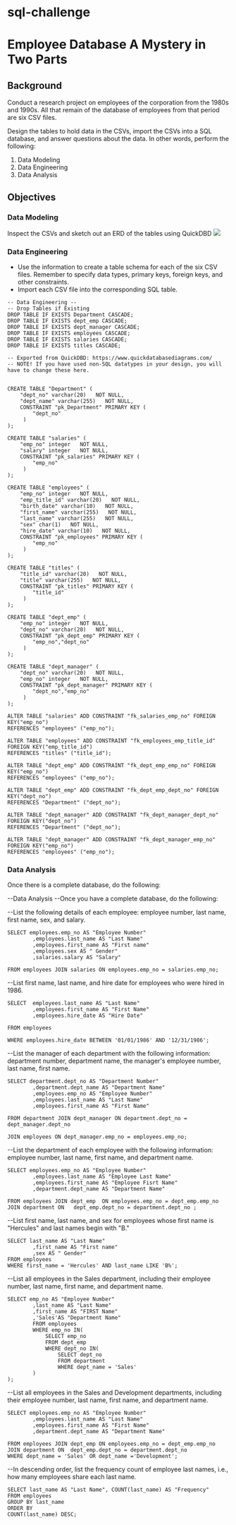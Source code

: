 # sql-challenge

# Employee Database A Mystery in Two Parts


## Background

Conduct a research project on employees of the corporation from the 1980s and 1990s. All that remain of the database of employees from that period are six CSV files.

Design the tables to hold data in the CSVs, import the CSVs into a SQL database, and answer questions about the data. In other words, perform the following:
1. Data Modeling
2. Data Engineering
3. Data Analysis


## Objectives

### Data Modeling
Inspect the CSVs and sketch out an ERD of the tables using QuickDBD
![](https://github.com/loictiems/sql-challenge/tree/main/EmployeeSQL./Image)



### Data Engineering
* Use the information to create a table schema for each of the six CSV files. Remember to specify data types, primary keys, foreign keys, and other constraints.
* Import each CSV file into the corresponding SQL table.
```
-- Data Engineering --
-- Drop Tables if Existing
DROP TABLE IF EXISTS Department CASCADE;
DROP TABLE IF EXISTS dept_emp CASCADE;
DROP TABLE IF EXISTS dept_manager CASCADE;
DROP TABLE IF EXISTS employees CASCADE;
DROP TABLE IF EXISTS salaries CASCADE;
DROP TABLE IF EXISTS titles CASCADE;

-- Exported from QuickDBD: https://www.quickdatabasediagrams.com/
-- NOTE! If you have used non-SQL datatypes in your design, you will have to change these here.


CREATE TABLE "Department" (
    "dept_no" varchar(20)   NOT NULL,
    "dept_name" varchar(255)   NOT NULL,
    CONSTRAINT "pk_Department" PRIMARY KEY (
        "dept_no"
     )
);

CREATE TABLE "salaries" (
    "emp_no" integer   NOT NULL,
    "salary" integer   NOT NULL,
    CONSTRAINT "pk_salaries" PRIMARY KEY (
        "emp_no"
     )
);

CREATE TABLE "employees" (
    "emp_no" integer   NOT NULL,
    "emp_title_id" varchar(20)   NOT NULL,
    "birth_date" varchar(10)   NOT NULL,
    "first_name" varchar(255)   NOT NULL,
    "last_name" varchar(255)   NOT NULL,
    "sex" char(1)   NOT NULL,
    "hire_date" varchar(10)   NOT NULL,
    CONSTRAINT "pk_employees" PRIMARY KEY (
        "emp_no"
     )
);

CREATE TABLE "titles" (
    "title_id" varchar(20)   NOT NULL,
    "title" varchar(255)   NOT NULL,
    CONSTRAINT "pk_titles" PRIMARY KEY (
        "title_id"
     )
);

CREATE TABLE "dept_emp" (
    "emp_no" integer   NOT NULL,
    "dept_no" varchar(20)   NOT NULL,
    CONSTRAINT "pk_dept_emp" PRIMARY KEY (
        "emp_no","dept_no"
     )
);

CREATE TABLE "dept_manager" (
    "dept_no" varchar(20)   NOT NULL,
    "emp_no" integer   NOT NULL,
    CONSTRAINT "pk_dept_manager" PRIMARY KEY (
        "dept_no","emp_no"
     )
);

ALTER TABLE "salaries" ADD CONSTRAINT "fk_salaries_emp_no" FOREIGN KEY("emp_no")
REFERENCES "employees" ("emp_no");

ALTER TABLE "employees" ADD CONSTRAINT "fk_employees_emp_title_id" FOREIGN KEY("emp_title_id")
REFERENCES "titles" ("title_id");

ALTER TABLE "dept_emp" ADD CONSTRAINT "fk_dept_emp_emp_no" FOREIGN KEY("emp_no")
REFERENCES "employees" ("emp_no");

ALTER TABLE "dept_emp" ADD CONSTRAINT "fk_dept_emp_dept_no" FOREIGN KEY("dept_no")
REFERENCES "Department" ("dept_no");

ALTER TABLE "dept_manager" ADD CONSTRAINT "fk_dept_manager_dept_no" FOREIGN KEY("dept_no")
REFERENCES "Department" ("dept_no");

ALTER TABLE "dept_manager" ADD CONSTRAINT "fk_dept_manager_emp_no" FOREIGN KEY("emp_no")
REFERENCES "employees" ("emp_no");
```
### Data Analysis
Once there is a complete database, do the following:

--Data Analysis
--Once you have a complete database, do the following:


--List the following details of each employee: employee number, last name, first name, sex, and salary.
```
SELECT employees.emp_no AS "Employee Number"
		,employees.last_name AS "Last Name"
		,employees.first_name AS "First name"
		,employees.sex AS " Gender"
		,salaries.salary AS "Salary"
		
FROM employees JOIN salaries ON employees.emp_no = salaries.emp_no;
```
--List first name, last name, and hire date for employees who were hired in 1986.
```
SELECT	employees.last_name AS "Last Name"
		,employees.first_name AS "First Name"
		,employees.hire_date AS "Hire Date"
		
FROM employees

WHERE employees.hire_date BETWEEN '01/01/1986' AND '12/31/1986';		
```
--List the manager of each department with the following information: department number, department name, the manager's employee number, last name, first name.
```
SELECT department.dept_no AS "Department Number"
		,department.dept_name AS "Department Name"
		,employees.emp_no AS "Employee Number"
		,employees.last_name AS "Last Name"
		,employees.first_name AS "First Name"
		
FROM department JOIN dept_manager ON department.dept_no = dept_manager.dept_no

JOIN employees ON dept_manager.emp_no = employees.emp_no;
```


--List the department of each employee with the following information: employee number, last name, first name, and department name.
```
SELECT employees.emp_no AS "Employee Number"
		,employees.last_name AS "Employee Last Name"
		,employees.first_name AS "Employee Fisrt Name"
		,department.dept_name AS "Department Name"
		
FROM employees JOIN dept_emp  ON employees.emp_no = dept_emp.emp_no 
JOIN department ON   dept_emp.dept_no = department.dept_no ;
```
--List first name, last name, and sex for employees whose first name is "Hercules" and last names begin with "B."
```
SELECT last_name AS "Last Name"
		,first_name AS "First name"
		,sex AS " Gender"
FROM employees
WHERE first_name = 'Hercules' AND last_name LIKE 'B%';
```		
--List all employees in the Sales department, including their employee number, last name, first name, and department name.	
```
SELECT emp_no AS "Employee Number"
		,last_name AS "Last Name"
		,first_name AS "FIRST Name"
		,'Sales'AS "Department Name" 
		FROM employees
		WHERE emp_no IN(	
			SELECT emp_no
			FROM dept_emp
			WHERE dept_no IN( 
				SELECT dept_no 
				FROM department
				WHERE dept_name = 'Sales'
		)
);
```
--List all employees in the Sales and Development departments, including their employee number, last name, first name, and department name.
```
SELECT employees.emp_no AS "Employee Number"
		,employees.last_name AS "Last Name"
		,employees.first_name AS "First Name" 
		,department.dept_name AS "Department Name"
		
FROM employees JOIN dept_emp ON employees.emp_no = dept_emp.emp_no 
JOIN department ON  dept_emp.dept_no = department.dept_no 	
WHERE dept_name = 'Sales' OR dept_name ='Development';
```
--In descending order, list the frequency count of employee last names, i.e., how many employees share each last name.
```
SELECT last_name AS "Last Name", COUNT(last_name) AS "Frequency"
FROM employees
GROUP BY last_name
ORDER BY
COUNT(last_name) DESC;
```

